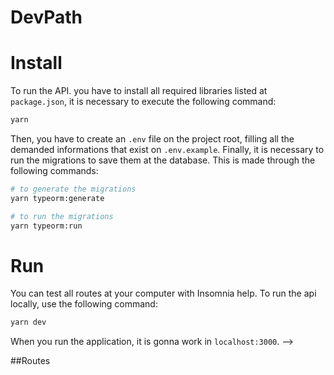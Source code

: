 # DevPath

# Install
To run the API. you have to install all required libraries listed at ``package.json``, it is necessary to execute the following command:
```bash
yarn
```
Then, you have to create an ``.env`` file on the project root, filling all the demanded informations that exist on ``.env.example``. Finally, it is necessary to run the migrations to save them at the database. This is made through the following commands:
``` bash
# to generate the migrations
yarn typeorm:generate

# to run the migrations
yarn typeorm:run
```

# Run
You can test all routes at your computer with Insomnia help. To run the api locally, use the following command:
```bash
yarn dev
```
When you run the application, it is gonna work in ``localhost:3000``. -->

##Routes
